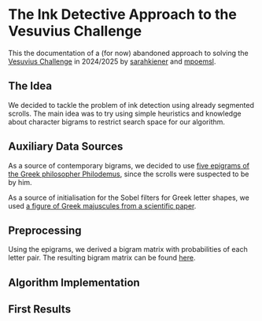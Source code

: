# The Ink Detective Approach to the Vesuvius Challenge

This the documentation of a (for now) abandoned approach to solving the [Vesuvius Challenge](https://scrollprize.org/) in 2024/2025 by [sarahkiener](https://github.com/sarahkiener) and [mpoemsl](https://github.com/mpoemsl).

## The Idea

We decided to tackle the problem of ink detection using already segmented scrolls. The main idea was to try using simple heuristics and knowledge about character bigrams to restrict search space for our algorithm.

## Auxiliary Data Sources

As a source of contemporary bigrams, we decided to use [five epigrams of the Greek philosopher Philodemus](https://www.perseus.tufts.edu/hopper/searchresults?target=greek&all_words=philodemus&all_words_expand=on&phrase=&any_words=&exclude_words=&documents=), since the scrolls were suspected to be by him.

As a source of initialisation for the Sobel filters for Greek letter shapes, we used [a figure of Greek majuscules from a scientific paper](https://www.researchgate.net/figure/Greek-alphabet-of-24-letters_fig1_374386506).

## Preprocessing

Using the epigrams, we derived a bigram matrix with probabilities of each letter pair. The resulting bigram matrix can be found [here](https://ink-detective.github.io/assets/bigram_matrix.csv).

## Algorithm Implementation

## First Results
